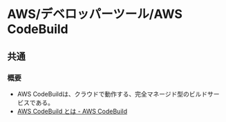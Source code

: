 # AWS/デベロッパーツール/AWS CodeBuild

## 共通

### 概要

- AWS CodeBuildは、クラウドで動作する、完全マネージド型のビルドサービスである。
- [AWS CodeBuild とは - AWS CodeBuild](https://docs.aws.amazon.com/ja_jp/codebuild/latest/userguide/welcome.html)
